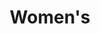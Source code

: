 ---
title: Women's
category: women's
permalink: "/womens/"
layout: srp
pagination: 
  enabled: true
  tag: womens
---